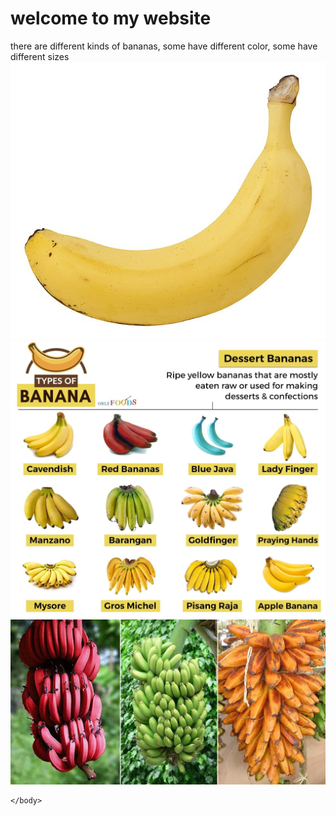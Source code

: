 
<html lang="en">
    <head>
        <meta charset="UTF-8">
        <title>Banana website</title>
    </head>
    <body>
        <h1> welcome to my website</h1>
        <p> there are different kinds of bananas, some have different color, some have different sizes
    <img src="Banana.jpg" alt="no banana" width = auto>
    <img src="more bananas.webp" alt="no banana" width = auto>
    <img src="banana type2.webp" alt="no banana" width = auto>
            
    </body>
</html>
